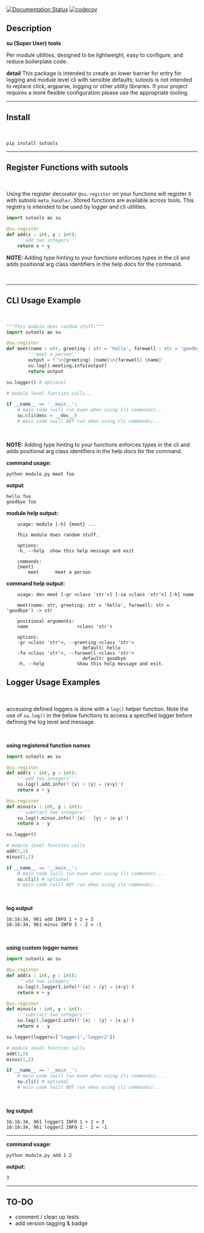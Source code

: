 [![Documentation Status](https://readthedocs.org/projects/sutools/badge/?version=latest)](https://sutools.readthedocs.io/en/latest/?badge=latest)
[![codecov](https://codecov.io/gh/aastopher/sutools/branch/master/graph/badge.svg?token=ZB0AX8D6JI)](https://codecov.io/gh/aastopher/sutools)

## Description

**su (Super User) tools**

Per module utilities, designed to be lightweight, easy to configure, and reduce boilerplate code.


**detail**
This package is intended to create an lower barrier for entry for logging and module level cli with sensible defaults; sutools is not intended to replace click, argparse, logging or other utility libraries. If your project requires a more flexible configuration please use the appropriate tooling.
***

## Install

</br>

```
pip install sutools
```
***

## Register Functions with sutools

</br>

Using the register decorator `@su.register` on your functions will register it with sutools `meta_handler`. Stored functions are available across tools. This registry is intended to be used by logger and cli utilities.

```python
import sutools as su

@su.register
def add(x : int, y : int):
    '''add two integers'''
    return x + y

```

**NOTE:** Adding type hinting to your functions enforces types in the cli and adds positional arg class identifiers in the help docs for the command.

</br>

***

## CLI Usage Example

</br>

```python
"""This module does random stuff."""
import sutools as su

@su.register
def meet(name : str, greeting : str = 'hello', farewell : str = 'goodbye') -> str:
        '''meet a person'''
        output = f'\n{greeting} {name}\n{farewell} {name}'
        su.log().meeting.info(output)
        return output

su.logger() # optional

# module level function calls...

if __name__ == '__main__':
    # main code (will run even when using cli commands)...
    su.cli(desc = __doc__)
    # main code (will NOT run when using cli commands)...
```

</br>

**NOTE:** Adding type hinting to your functions enforces types in the cli and adds positional arg class identifiers in the help docs for the command.

**command usage:**

```
python module.py meet foo
```

**output**

```
hello foo
goodbye foo
```

**module help output:**

```
    usage: module [-h] {meet} ...

    This module does random stuff.

    options:
    -h, --help  show this help message and exit

    commands:
    {meet}
        meet      meet a person
```

**command help output:**

```
    usage: dev meet [-gr <class 'str'>] [-sa <class 'str'>] [-h] name

    meet(name: str, greeting: str = 'hello', farewell: str = 'goodbye') -> str

    positional arguments:
    name                  <class 'str'>

    options:
    -gr <class 'str'>, --greeting <class 'str'>
                            default: hello
    -fa <class 'str'>, --farewell <class 'str'>
                            default: goodbye
    -h, --help            Show this help message and exit.
```

## Logger Usage Examples

</br>
 
 accessing defined loggers is done with a `log()` helper function. Note the use of `su.log()` in the below functions to access a specified logger before defining the log level and message.

</br>

**using registered function names**


```python
import sutools as su

@su.register
def add(x : int, y : int):
    '''add two integers'''
    su.log().add.info(f'{x} + {y} = {x+y}')
    return x + y

@su.register
def minus(x : int, y : int):
    '''subtract two integers'''
    su.log().minus.info(f'{x} - {y} = {x-y}')
    return x - y

su.logger()

# module level function calls
add(1,2)
minus(1,2)

if __name__ == '__main__':
    # main code (will run even when using cli commands)...
    su.cli() # optional
    # main code (will NOT run when using cli commands)...
```

</br>

**log output**
```
16:16:34, 961 add INFO 1 + 2 = 3
16:16:34, 961 minus INFO 1 - 2 = -1
```

</br>

**using custom logger names**


```python
import sutools as su

@su.register
def add(x : int, y : int):
    '''add two integers'''
    su.log().logger1.info(f'{x} + {y} = {x+y}')
    return x + y

@su.register
def minus(x : int, y : int):
    '''subtract two integers'''
    su.log().logger2.info(f'{x} - {y} = {x-y}')
    return x - y

su.logger(loggers=['logger1','logger2'])

# module level function calls
add(1,2)
minus(1,2)

if __name__ == '__main__':
    # main code (will run even when using cli commands)...
    su.cli() # optional
    # main code (will NOT run when using cli commands)...
```

</br>

**log output**
```
16:16:34, 961 logger1 INFO 1 + 2 = 3
16:16:34, 961 logger2 INFO 1 - 2 = -1
```

***

**command usage:**

```
python module.py add 1 2
```
**output:**
```
3
```

***


## TO-DO
* comment / clean up tests
* add version tagging & badge